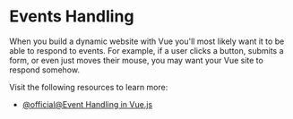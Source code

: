 # Events Handling

When you build a dynamic website with Vue you'll most likely want it to be able to respond to events. For example, if a user clicks a button, submits a form, or even just moves their mouse, you may want your Vue site to respond somehow.

Visit the following resources to learn more:

- [@official@Event Handling in Vue.js](https://vuejs.org/guide/essentials/event-handling.html)
